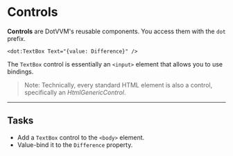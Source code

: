 ﻿---
Title: Controls
CodeTask:
    Path: 30_controls.dothtml.csx
    Default: Counter_20.dothtml
    Correct: Counter_30.dothtml
---

# Controls

__Controls__ are DotVVM's reusable components. You access them with the `dot` prefix.

```dothtml
<dot:TextBox Text="{value: Difference}" />
```
The `TextBox` control is essentially an `<input>` element that allows you to use bindings.

> Note: Technically, every standard HTML element is also a control, specifically an _HtmlGenericControl_.

---

## Tasks

- Add a `TextBox` control to the `<body>` element.
- Value-bind it to the `Difference` property.

